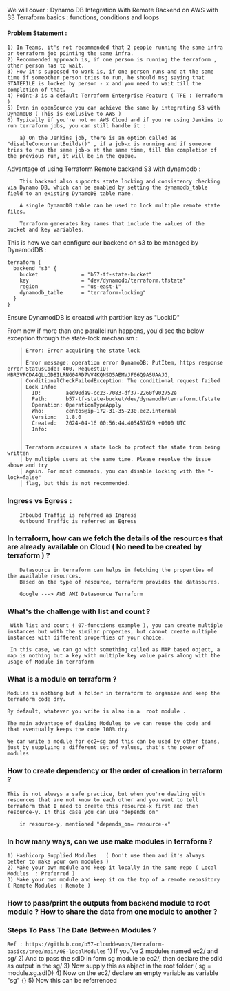 
We will cover : Dynamo DB Integration With Remote Backend on AWS with S3 
Terraform basics : functions, conditions and loops


#### Problem Statement :

    1) In Teams, it's not recommended that 2 people running the same infra or terraform job pointing the same infra. 
    2) Recommended approach is, if one person is running the terraform , other person has to wait.
    3) How it's supposed to work is, if one person runs and at the same time if someother person tries to run, he should msg saying that STATEFILE is locked by person - x and you need to wait till the completion of that. 
    4) Point-3 is a default Terraform Enterprise Feature ( TFE : Terraform ) 
    5) Even in openSource you can achieve the same by integrating S3 with DynamoDB ( This is exclusive to AWS )
    6) Typically if you're not on AWS Cloud and if you're using Jenkins to run terraform jobs, you can still handle it :

        a) On the Jenkins job, there is an option called as "disableConcurrentBuilds()" , if a job-x is running and if someone tries to run the same job-x at the same time, till the completion of the previous run, it will be in the queue. 


Advantage of using Terraform Remote backend S3 with dynamodb :

```
    This backend also supports state locking and consistency checking via Dynamo DB, which can be enabled by setting the dynamodb_table field to an existing DynamoDB table name. 

    A single DynamoDB table can be used to lock multiple remote state files. 

    Terraform generates key names that include the values of the bucket and key variables.
```


This is how we can configure our backend on s3 to be managed by DynamodDB :
```
terraform {
  backend "s3" {
    bucket              = "b57-tf-state-bucket"
    key                 = "dev/dynamodb/terraform.tfstate"
    region              = "us-east-1"
    dynamodb_table      = "terraform-locking"
  }
}
```

Ensure DynamodDB is created with partition key as "LockID"


From now if more than one parallel run happens, you'd see the below exception through the state-lock mechanism :

```
    │ Error: Error acquiring the state lock
    │
    │ Error message: operation error DynamoDB: PutItem, https response error StatusCode: 400, RequestID: MBR3VFCDA4QLLGD8ILRNG04RD7VV4KQNSO5AEMVJF66Q9ASUAAJG,
    │ ConditionalCheckFailedException: The conditional request failed
    │ Lock Info:
    │   ID:        aed90da9-cc23-7083-df37-2260f902752e
    │   Path:      b57-tf-state-bucket/dev/dynamodb/terraform.tfstate
    │   Operation: OperationTypeApply
    │   Who:       centos@ip-172-31-35-230.ec2.internal
    │   Version:   1.8.0
    │   Created:   2024-04-16 00:56:44.405457629 +0000 UTC
    │   Info:
    │
    │
    │ Terraform acquires a state lock to protect the state from being written
    │ by multiple users at the same time. Please resolve the issue above and try
    │ again. For most commands, you can disable locking with the "-lock=false"
    │ flag, but this is not recommended.
```


### Ingress vs Egress :

```
    Inboubd Traffic is referred as Ingress 
    Outbound Traffic is referred as Egress
```

### In terraform, how can we fetch the details of the resources that are already available on Cloud ( No need to be created by terraform ) ?

```
    Datasource in terraform can helps in fetching the properties of the available resources.
    Based on the type of resource, terraform provides the datasoures.

    Google ---> AWS AMI Datasource Terraform
```


### What's the challenge with list and count ?

```
 With list and count ( 07-functions example ), you can create multiple instances but with the similar properies, but cannot create multiple instances with different properties of your choice.

 In this case, we can go with something called as MAP based object, a map is nothing but a key with multiple key value pairs along with the usage of Module in terraform
```


### What is a module on terraform ?

```
Modules is nothing but a folder in terraform to organize and keep the terraform code dry.

By default, whatever you write is also in a  root module .

The main advantage of dealing Modules to we can reuse the code and that eventually keeps the code 100% dry.

We can write a module for ec2+sg and this can be used by other teams, just by supplying a different set of values, that's the power of modules

```


### How to create dependency or the order of creation in terraform ?

```
This is not always a safe practice, but when you're dealing with resources that are not know to each other and you want to tell terraform that I need to create this resource-x first and then resource-y. In this case you can use "depends_on"

    in resource-y, mentioned "depends_on= resource-x"

```


### In how many ways, can we use make modules in terraform ?

    1) Hashicorp Supplied Modules   ( Don't use them and it's always better to make your own modules )
    2) Make your own module and keep it locally in the same repo ( Local Modules  : Preferred )
    3) Make your own module and keep it on the top of a remote repository ( Rempte Modules : Remote )


### How to pass/print the outputs from backend module to root module ? How to share the data from one module to another ?



### Steps To Pass The Date Between Modules ?

`Ref : https://github.com/b57-clouddevops/terraform-basics/tree/main/08-localModules`
    1) If you've 2 modules named ec2/ and sg/
    2) And to pass the sdID in form sg module to ec2/, then declare the sdid as output in the sg/ 
    3) Now supply this as abject in the root folder ( sg = module.sg.sdID)
    4) Now on the ec2/ declare an empty variable as variable "sg" {}
    5) Now this can be referrenced 
 